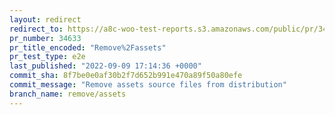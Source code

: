 ```yaml
---
layout: redirect
redirect_to: https://a8c-woo-test-reports.s3.amazonaws.com/public/pr/34633/e2e/index.html
pr_number: 34633
pr_title_encoded: "Remove%2Fassets"
pr_test_type: e2e
last_published: "2022-09-09 17:14:36 +0000"
commit_sha: 8f7be0e0af30b2f7d652b991e470a89f50a80efe
commit_message: "Remove assets source files from distribution"
branch_name: remove/assets
---
```

